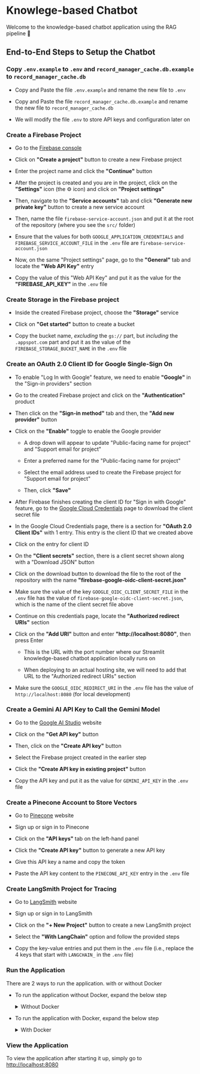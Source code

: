 # Knowlege-based Chatbot

Welcome to the knowledge-based chatbot application using the RAG pipeline 🤖

## End-to-End Steps to Setup the Chatbot


### Copy `.env.example` to `.env` and `record_manager_cache.db.example` to `record_manager_cache.db`

- Copy and Paste the file `.env.example` and rename the new file to `.env`

- Copy and Paste the file `record_manager_cache.db.example` and rename the new file to `record_manager_cache.db`

- We will modify the file `.env` to store API keys and configuration later on


### Create a Firebase Project

- Go to the [Firebase console](https://console.firebase.google.com)

- Click on **"Create a project"** button to create a new Firebase project

- Enter the project name and click the **"Continue"** button

- After the project is created and you are in the project, click on the
  **"Settings"** icon (the ⚙️ icon) and click on **"Project settings"**

- Then, navigate to the **"Service accounts"** tab and click **"Generate new
  private key"** button to create a new service account

- Then, name the file `firebase-service-account.json` and put it at the root of
  the repository (where you see the `src/` folder)

- Ensure that the values for both `GOOGLE_APPLICATION_CREDENTIALS` and
  `FIREBASE_SERVICE_ACCOUNT_FILE` in the `.env` file are
  `firebase-service-account.json`

- Now, on the same "Project settings" page, go to the **"General"** tab and
  locate the **"Web API Key"** entry

- Copy the value of this "Web API Key" and put it as the value for the
  **"FIREBASE_API_KEY"** in the `.env` file


### Create Storage in the Firebase project

- Inside the created Firebase project, choose the **"Storage"** service

- Click on **"Get started"** button to create a bucket

- Copy the bucket name, *excluding* the `gs://` part, but *including* the
  `.appspot.com` part and put it as the value of the
  `FIREBASE_STORAGE_BUCKET_NAME` in the `.env` file


### Create an OAuth 2.0 Client ID for Google Single-Sign On

- To enable "Log In with Google" feature, we need to enable **"Google"** in the
  "Sign-in providers" section

- Go to the created Firebase project and click on the **"Authentication"**
  product

- Then click on the **"Sign-in method"** tab and then, the **"Add new
  provider"** button

- Click on the **"Enable"** toggle to enable the Google provider

  - A drop down will appear to update "Public-facing name for project" and
    "Support email for project"

  - Enter a preferred name for the "Public-facing name for project"

  - Select the email address used to create the Firebase project for "Support
    email for project"

  - Then, click **"Save"**

- After Firebase finishes creating the client ID for "Sign in with Google"
  feature, go to the [Google Cloud
  Credentials](https://console.cloud.google.com/apis/credentials) page to
  download the client secret file

- In the Google Cloud Credentials page, there is a section for **"OAuth 2.0
  Client IDs"** with 1 entry. This entry is the client ID that we created above

- Click on the entry for client ID

- On the **"Client secrets"** section, there is a client secret shown along with
  a "Download JSON" button

- Click on the download button to download the file to the root of the
  repository with the name **"firebase-google-oidc-client-secret.json"**

- Make sure the value of the key `GOOGLE_OIDC_CLIENT_SECRET_FILE` in the `.env`
  file has the value of `firebase-google-oidc-client-secret.json`, which is the
  name of the client secret file above

- Continue on this credentials page, locate the **"Authorized redirect URIs"**
  section

- Click on the **"Add URI"** button and enter **"http://localhost:8080"**, then
  press Enter

  - This is the URL with the port number where our Streamlit knowledge-based
    chatbot application locally runs on

  - When deploying to an actual hosting site, we will need to add that URL to
    the "Authorized redirect URIs" section

- Make sure the `GOOGLE_OIDC_REDIRECT_URI` in the `.env` file has the value of
  `http://localhost:8080` (for local development)


### Create a Gemini AI API Key to Call the Gemini Model

- Go to the [Google AI Studio](https://aistudio.google.com) website

- Click on the **"Get API key"** button

- Then, click on the **"Create API key"** button

- Select the Firebase project created in the earlier step

- Click the **"Create API key in existing project"** button

- Copy the API key and put it as the value for `GEMINI_API_KEY` in the `.env`
  file


### Create a Pinecone Account to Store Vectors

- Go to [Pinecone](https://www.pinecone.io) website

- Sign up or sign in to Pinecone

- Click on the **"API keys"** tab on the left-hand panel

- Click the **"Create API key"** button to generate a new API key

- Give this API key a name and copy the token

- Paste the API key content to the `PINECONE_API_KEY` entry in the `.env` file


### Create LangSmith Project for Tracing

- Go to [LangSmith](https://smith.langchain.com) website

- Sign up or sign in to LangSmith

- Click on the **"+ New Project"** button to create a new LangSmith project

- Select the **"With LangChain"** option and follow the provided steps

- Copy the key-value entries and put them in the `.env` file (i.e., replace the
  4 keys that start with `LANGCHAIN_` in the `.env` file)


### Run the Application

There are 2 ways to run the application. with or without Docker

- To run the application without Docker, expand the below step

  <details>
    <summary>Without Docker</summary>

    To run the application without Docker, you need to install Python 3.12, create
    a Python virtual environment and run the application with `streamlit`

    #### Install Python 3.12

    For the best consistency, please go to the
    [Python](https://www.python.org/downloads/) download page and download Python
    version 3.12.

    #### Install the requirements packages

    - At the root of the repository, create a Python virtual environment with

      ```bash
      python -m venv .venv
      ```

    - Then activate the environment with

      - For MacOS or Linux

        ```bash
        source .venv/bin/activate
        ```

      - For Windows

        ```powershell
        .\.venv\Script\activate
        ```

    #### Run the application

    - Make sure you are at the root of the repository

    - Then run the application with

      ```bash
      streamlit run src/home.py --server.port 8080
      ```
  </details>

- To run the application with Docker, expand the below step

  <details>
    <summary>With Docker</summary>

    #### Install Docker Desktop

    To install Docker, the easiest way is to install Docker Desktop. Please go to the [Docker download](https://docs.docker.com/get-started/get-docker/) page to install Docker Desktop on your machine.

    #### Install Docker Compose

    Docker Compose should come pre-installed with Docker Desktop. For further
    information, please refer to the [Docker Compose
    Installation](https://docs.docker.com/compose/install/) guide.

    #### Run the application with Docker

    - To run the application with Docker, run the following command at the root of the respository (where you see the `src/` folder)

      ```bash
      docker compose up -d --build
      ```

    - Now, you can view the log of the container with

      ```bash
      docker compose logs -f chatbot
      ```

  </details>

### View the Application

To view the application after starting it up, simply go to
[http://localhost:8080](http://localhost:8080)
